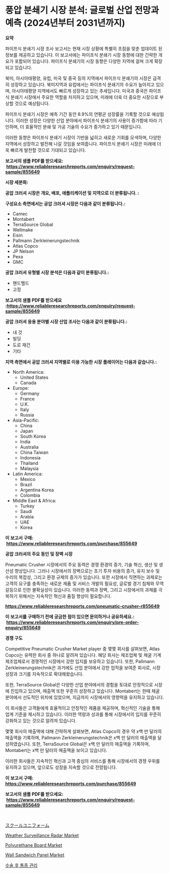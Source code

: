 <p><h1>풍압 분쇄기 시장 분석: 글로벌 산업 전망과 예측 (2024년부터 2031년까지)</h1></p><p><strong>요약</strong></p>
<p><p>파이프식 분쇄기 시장 조사 보고서는 현재 시장 상황에 특별히 초점을 맞춘 업데이트 된 정보를 제공하고 있습니다. 이 보고서에는 파이프식 분쇄기 시장 동향에 대한 간략한 개요가 포함되어 있습니다. 파이프식 분쇄기의 시장 동향은 다양한 지역에 걸쳐 크게 확장되고 있습니다.</p><p>북미, 아시아태평양, 유럽, 미국 및 중국 등의 지역에서 파이프식 분쇄기의 시장은 급격히 성장하고 있습니다. 북미지역과 유럽에서는 파이프식 분쇄기의 수요가 높아지고 있으며, 아시아태평양 지역에서도 빠르게 성장하고 있는 추세입니다. 미국과 중국은 파이프식 분쇄기 시장에서 주요한 역할을 차지하고 있으며, 미래에 더욱 더 중요한 시장으로 부상할 것으로 예상됩니다.</p><p>파이프식 분쇄기 시장은 예측 기간 동안 8.9%의 연평균 성장률을 기록할 것으로 예상됩니다. 이러한 성장은 다양한 산업 분야에서 파이프식 분쇄기의 사용이 증가함에 따라 기인하며, 더 효율적인 분쇄 및 가공 기술의 수요가 증가하고 있기 때문입니다.</p><p>이러한 동향은 파이프식 분쇄기 시장이 기반을 넓히고 새로운 기회를 모색하며, 다양한 지역에서 성장하고 발전해 나갈 것임을 보여줍니다. 파이프식 분쇄기 시장은 미래에 더욱 빠르게 발전할 것으로 기대되고 있습니다.</p></p>
<p><strong>보고서의 샘플 PDF를 받으세요: &nbsp;<a href="https://www.reliableresearchreports.com/enquiry/request-sample/855649">https://www.reliableresearchreports.com/enquiry/request-sample/855649</a></strong></p>
<p><strong>시장 세분화:</strong></p>
<p><strong> 공압 크러셔 시장은 개요, 배포, 애플리케이션 및 지역으로 더 분류됩니다. :</strong></p>
<p><strong>구성요소 측면에서는 공압 크러셔 시장은 다음과 같이 분류됩니다.:</strong></p>
<p><ul><li>Camec</li><li>Montabert</li><li>TerraSource Global</li><li>Wellmake</li><li>Eisin</li><li>Pallmann Zerkleinerungstechnik</li><li>Atlas Copco</li><li>JP Nelson</li><li>Pexa</li><li>GMC</li></ul></p>
<p><strong> 공압 크러셔 유형별 시장 분석은 다음과 같이 분류됩니다.:</strong></p>
<p><ul><li>핸드헬드</li><li>고정</li></ul></p>
<p><strong>보고서의 샘플 PDF를 받으세요 :<a href="https://www.reliableresearchreports.com/enquiry/request-sample/855649">https://www.reliableresearchreports.com/enquiry/request-sample/855649</a></strong></p>
<p><strong> 공압 크러셔 응용 분야별 시장 산업 조사는 다음과 같이 분류됩니다.:</strong></p>
<p><ul><li>내 것</li><li>빌딩</li><li>도로 재건</li><li>기타</li></ul></p>
<p><strong>지역 측면에서 공압 크러셔 지역별로 이용 가능한 시장 플레이어는 다음과 같습니다.:</strong></p>
<p><ul>
    <li>
        North America:
        <ul>
            <li>United States</li>
            <li>Canada</li>
        </ul>
    </li>
    <li>
        Europe:
        <ul>
            <li>Germany</li>
            <li>France</li>
            <li>U.K.</li>
            <li>Italy</li>
            <li>Russia</li>
        </ul>
    </li>
    <li>
        Asia-Pacific:
        <ul>
            <li>China</li>
            <li>Japan</li>
            <li>South Korea</li>
            <li>India</li>
            <li>Australia</li>
            <li>China Taiwan</li>
            <li>Indonesia</li>
            <li>Thailand</li>
            <li>Malaysia</li>
        </ul>
    </li>
    <li>
        Latin America:
        <ul>
            <li>Mexico</li>
            <li>Brazil</li>
            <li>Argentina Korea</li>
            <li>Colombia</li>
        </ul>
    </li>
    <li>
        Middle East & Africa:
        <ul>
            <li>Turkey</li>
            <li>Saudi</li>
            <li>Arabia</li>
            <li>UAE</li>
            <li>Korea</li>
        </ul>
    </li>
    </ul></p>
<p><strong>이 보고서 구매: &nbsp;<a href="https://www.reliableresearchreports.com/purchase/855649">https://www.reliableresearchreports.com/purchase/855649</a></strong></p>
<p><strong>공압 크러셔의 주요 동인 및 장벽 시장</strong></p>
<p><p>Pneumatic Crusher 시장에서의 주요 동력은 경쟁 환경의 증가, 기술 혁신, 생산 및 생산성 향상입니다. 그러나 시장에서의 장벽으로는 초기 투자 비용의 증가, 유지 보수 및 수리의 복잡성, 그리고 환경 규제의 증가가 있습니다. 또한 시장에서 직면하는 과제로는 고객의 요구를 충족하는 새로운 제품 및 서비스 개발의 필요성, 글로벌 경기 침체와 무역 갈등으로 인한 불확실성이 있습니다. 이러한 동력과 장벽, 그리고 시장에서의 과제를 극복하기 위해서는 지속적인 혁신과 품질 향상이 필요합니다.</p></p>
<p><strong><a href="https://www.reliableresearchreports.com/pneumatic-crusher-r855649">https://www.reliableresearchreports.com/pneumatic-crusher-r855649</a></strong></p>
<p><strong>이 보고서를 구매하기 전에 궁금한 점이 있으면 문의하거나 공유하세요.: &nbsp;<a href="https://www.reliableresearchreports.com/enquiry/pre-order-enquiry/855649">https://www.reliableresearchreports.com/enquiry/pre-order-enquiry/855649</a></strong></p>
<p><strong>경쟁 구도</strong></p>
<p><p>Competitive Pneumatic Crusher Market player 중 몇몇 회사를 살펴보면, Atlas Copco는 유력한 회사 중 하나로 알려져 있습니다. 해당 회사는 제조업체 및 채굴 기계 제조업체로서 경쟁적인 시장에서 강한 입지를 보유하고 있습니다. 또한, Pallmann Zerkleinerungstechnik은 과거에도 산업 분야에서 강한 업적을 보여준 회사로, 시장 성장과 크기를 지속적으로 확대해왔습니다. </p><p>또한, TerraSource Global은 다양한 산업 분야에서의 경험을 토대로 안정적으로 시장에 진입하고 있으며, 매출액 또한 꾸준히 성장하고 있습니다. Montabert는 한때 채굴 분야에서 선도적인 위치에 있었으며, 지금까지 시장에서의 영향력을 유지하고 있습니다. </p><p>이 회사들은 고객들에게 효율적이고 안정적인 제품을 제공하며, 혁신적인 기술을 통해 업계 기준을 제시하고 있습니다. 이러한 역량과 성과를 통해 시장에서의 입지를 꾸준히 강화하고 있는 것으로 알려져 있습니다.</p><p>몇몇 회사의 매출액에 대해 간략하게 살펴보면, Atlas Copco의 경우 약 x백 만 달러의 매출액을 기록하며, Pallmann Zerkleinerungstechnik은 x백 만 달러의 매출액을 달성하였습니다. 또한, TerraSource Global은 x백 만 달러의 매출액을 기록하며, Montabert는 x백 만 달러의 매출액을 보이고 있습니다.</p><p>이러한 회사들은 지속적인 혁신과 고객 중심의 서비스를 통해 시장에서의 경쟁 우위를 유지하고 있으며, 앞으로도 성장을 지속할 것으로 전망됩니다.</p></p>
<p><strong>이 보고서 구매: &nbsp; <a href="https://www.reliableresearchreports.com/purchase/855649">https://www.reliableresearchreports.com/purchase/855649</a></strong></p>
<p><strong>보고서의 샘플 PDF를 받으세요: &nbsp;<a href="https://www.reliableresearchreports.com/enquiry/request-sample/855649">https://www.reliableresearchreports.com/enquiry/request-sample/855649</a></strong><strong></strong></p>
<p>&nbsp;</p>
<p><p><a href="https://medium.com/@rexkhler2023/%E5%AD%A6%E6%A0%A1%E5%88%B6%E6%9C%8D%E3%81%AE%E5%B8%82%E5%A0%B4%E3%82%B7%E3%82%A7%E3%82%A2%E3%81%AE%E9%80%B2%E5%8C%96%E3%81%A8%E5%B8%82%E5%A0%B4%E3%81%AE%E6%88%90%E9%95%B7%E3%83%88%E3%83%AC%E3%83%B3%E3%83%892024%E5%B9%B4%E3%81%8B%E3%82%892031%E5%B9%B4%E3%81%BE%E3%81%A7-61a5af0b5a0c">スクールユニフォーム</a></p><p><a href="https://github.com/khayangel/Market-Research-Report-List-2/blob/main/weather-surveillance-radar-market.md">Weather Surveillance Radar Market</a></p><p><a href="https://issuu.com/reportprime-2/docs/polyurethane-board-market-size-2030.pptx">Polyurethane Board Market</a></p><p><a href="https://issuu.com/reportprime-2/docs/wall-sandwich-panel-market-size-2030.pptx">Wall Sandwich Panel Market</a></p><p><a href="https://github.com/AlbertotDouglas44367/Market-Research-Report-List-1/blob/main/252731919797.md">수술 후 통증 관리</a></p></p>